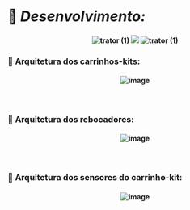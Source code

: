# :wrench: *Desenvolvimento:*

<h4 align="center"> 
  
![trator (1)](https://github.com/user-attachments/assets/aaf7d891-2172-423f-b579-44e5ececbaf1)
<img src="http://img.shields.io/static/v1?label=STATUS&message=EM%20DESENVOLVIMENTO&color=GREEN&style=for-the-badge"/>
![trator (1)](https://github.com/user-attachments/assets/067765e2-3521-4ee5-b247-ead1bfcd612d)
</h4>

### :diamond_shape_with_a_dot_inside: **Arquitetura dos carrinhos-kits:**

<h4 align="center"> 
  
![image](https://github.com/user-attachments/assets/f1fd1548-fa63-4929-87cd-032ff35d0175)
</h4>
<br>

### :diamond_shape_with_a_dot_inside: **Arquitetura dos rebocadores:**

<h4 align="center"> 
  
![image](https://github.com/user-attachments/assets/82dba84e-c03b-4e54-b695-14eab93817cc)
</h4>
<br>

### :diamond_shape_with_a_dot_inside: **Arquitetura dos sensores do carrinho-kit:**
<h4 align="center">  
  
![image](https://github.com/user-attachments/assets/e28311b7-5e42-46e2-a216-b7d24f10719e)
</h4>

